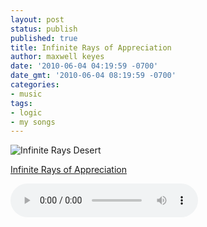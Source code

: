 ```yaml
---
layout: post
status: publish
published: true
title: Infinite Rays of Appreciation
author: maxwell keyes
date: '2010-06-04 04:19:59 -0700'
date_gmt: '2010-06-04 08:19:59 -0700'
categories:
- music
tags:
- logic
- my songs
---
```


![Infinite Rays Desert]({{site.assets.url_prefix}}/images/posts/infinite-rays-desert.jpg "Underground Bomb")

[Infinite Rays of Appreciation]({{site.assets.url_prefix}}/mp3/misc/infinite-rays-appreciation-june3-2010.mp3)

<audio controls>
  <source src="{{site.assets.url_prefix}}/mp3/misc/infinite-rays-appreciation-june3-2010.mp3" type="audio/mpeg">
Your browser does not support the audio element.
</audio>
